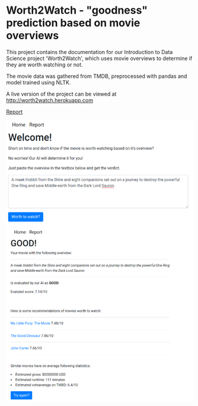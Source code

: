 # Worth2Watch - "goodness" prediction based on movie overviews 

This project contains the documentation for our Introduction to Data Science project 'Worth2Watch', which uses movie overviews to determine if they are worth watching or not. 

The movie data was gathered from TMDB, preprocessed with pandas and model trained using NLTK.

A live version of the project can be viewed at http://worth2watch.herokuapp.com  



[Report](https://github.com/hnenonen/Intro_to_DS/blob/main/misc/intro_to_ds_report.pdf)

<img src="https://github.com/hnenonen/Intro_to_DS/blob/34ac1032d23d0a8d5be843de208fb16998799df4/misc/img_index.png" width="600">  
<img src="https://github.com/hnenonen/Intro_to_DS/blob/34ac1032d23d0a8d5be843de208fb16998799df4/misc/img_evaluategood.png" width="600">



